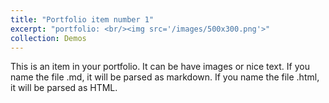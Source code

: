 ```yaml
---
title: "Portfolio item number 1"
excerpt: "portfolio: <br/><img src='/images/500x300.png'>"
collection: Demos
---
```


This is an item in your portfolio. It can be have images or nice text. If you name the file .md, it will be parsed as markdown. If you name the file .html, it will be parsed as HTML. 
